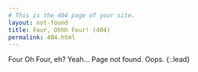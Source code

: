 ```yaml
---
# This is the 404 page of your site.
layout: not-found
title: Four, Ohhh Four! (404)
permalink: 404.html
---
```


Four Oh Four, eh?
Yeah... Page not found. Oops.
{:.lead}
